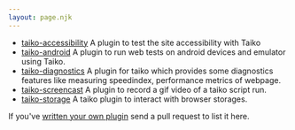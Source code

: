 ```yaml
---
layout: page.njk
---
```


* [taiko-accessibility](https://github.com/andreas-ku/taiko-accessibility) A plugin to test the 
site accessibility with Taiko
* [taiko-android](https://github.com/saikrishna321/taiko-android) A plugin to run web tests on 
android devices and emulator using Taiko.
* [taiko-diagnostics](https://github.com/saikrishna321/taiko-diagnostics) A plugin for taiko which 
provides some diagnostics features like measuring speedindex, performance metrics of webpage.
* [taiko-screencast](https://github.com/getgauge-contrib/taiko-screencast) A plugin to record a 
gif video of a taiko script run.
* [taiko-storage](https://github.com/BugDiver/taiko-storage) A taiko plugin to interact with browser storages.

If you've [written your own plugin](/writing_plugins) send a pull request to list it here. 